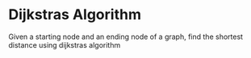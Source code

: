 # Dijkstras Algorithm
Given a starting node and an ending node of a graph, find the shortest distance using dijkstras algorithm
